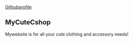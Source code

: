 [Githubprofile](https://github.com/Aishah412)
## MyCuteCshop
Mywebsite is for all your cute clothing and accessory needs!